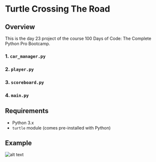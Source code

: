 # Turtle Crossing The Road

## Overview
This is the day 23 project of the course 100 Days of Code: The Complete Python Pro Bootcamp. 
### 1. `car_manager.py`

### 2. `player.py`


### 3. `scoreboard.py`

### 4. `main.py`


## Requirements

- Python 3.x
- `turtle` module (comes pre-installed with Python)

## **Example**

![alt text](https://github.com/Bosaif39/example-pics/blob/main/D_20_21.png?raw=true)

